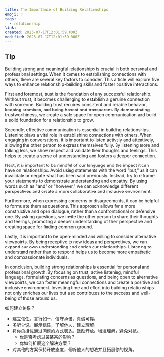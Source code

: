 ```yaml
---
title: The Importance of Building Relationships
emoji: 💡
tags:
  - relationship
link:
created: 2023-07-17T12:01:59.000Z
modified: 2023-07-17T12:01:59.000Z
---
```


## Tip

Building strong and meaningful relationships is crucial in both personal and professional settings. When it comes to establishing connections with others, there are several key factors to consider. This article will explore five ways to enhance relationship-building skills and foster positive interactions.

First and foremost, trust is the foundation of any successful relationship. Without trust, it becomes challenging to establish a genuine connection with someone. Building trust requires consistent and reliable behavior, keeping promises, and being honest and transparent. By demonstrating trustworthiness, we create a safe space for open communication and build a solid foundation for a relationship to grow.

Secondly, effective communication is essential in building relationships. Listening plays a vital role in establishing connections with others. When engaging in conversations, it is important to listen actively and attentively, allowing the other person to express themselves fully. By listening more and talking less, we show respect and validate their thoughts and feelings. This helps to create a sense of understanding and fosters a deeper connection.

Next, it is important to be mindful of our language and the impact it can have on relationships. Avoid using statements with the word "but," as it can invalidate or negate what has been said previously. Instead, try to reframe your statements to demonstrate understanding and empathy. By using words such as "and" or "however," we can acknowledge different perspectives and create a more collaborative and inclusive environment.

Furthermore, when expressing concerns or disagreements, it can be helpful to formulate them as questions. This approach allows for a more constructive and open dialogue, rather than a confrontational or defensive one. By asking questions, we invite the other person to share their thoughts and feelings, promoting a deeper understanding of their perspective and creating space for finding common ground.

Lastly, it is important to be open-minded and willing to consider alternative viewpoints. By being receptive to new ideas and perspectives, we can expand our own understanding and enrich our relationships. Listening to understand rather than to respond helps us to become more empathetic and compassionate individuals.

In conclusion, building strong relationships is essential for personal and professional growth. By focusing on trust, active listening, mindful language, formulating concerns as questions, and being open to alternative viewpoints, we can foster meaningful connections and create a positive and inclusive environment. Investing time and effort into building relationships not only enriches our lives but also contributes to the success and well-being of those around us.

如何建立关系？

- 建立信任。言行如一，信守承诺，真诚可靠。
- 多听少说。展示信任，了解他人，建立理解。
- 将你的担忧通过问题的方式表达。鼓励开放，增进理解，避免对抗。
  - 你是否考虑过某某某的影响？
  - 你如何扩展这个解决方案？
- 对其他的方案保持开放态度，倾听他人的想法并且拓展你的视角。

